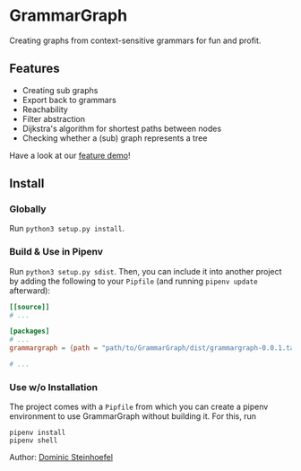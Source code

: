 # GrammarGraph

Creating graphs from context-sensitive grammars for fun and profit.

## Features

* Creating sub graphs
* Export back to grammars
* Reachability
* Filter abstraction
* Dijkstra's algorithm for shortest paths between nodes
* Checking whether a (sub) graph represents a tree

Have a look at our [feature demo](DEMO/DEMO.md)!

## Install

### Globally

Run `python3 setup.py install`.

### Build & Use in Pipenv

Run `python3 setup.py sdist`. Then, you can include it into another project by adding
the following to your `Pipfile` (and running `pipenv update` afterward):

```toml
[[source]]
# ...

[packages]
# ...
grammargraph = {path = "path/to/GrammarGraph/dist/grammargraph-0.0.1.tar.gz"}

# ...
```

### Use w/o Installation

The project comes with a `Pipfile` from which you can create a pipenv environment to
use GrammarGraph without building it. For this, run

```
pipenv install
pipenv shell
```

Author: [Dominic Steinhoefel](mailto:dominic.steinhoefel@cispa.de)
